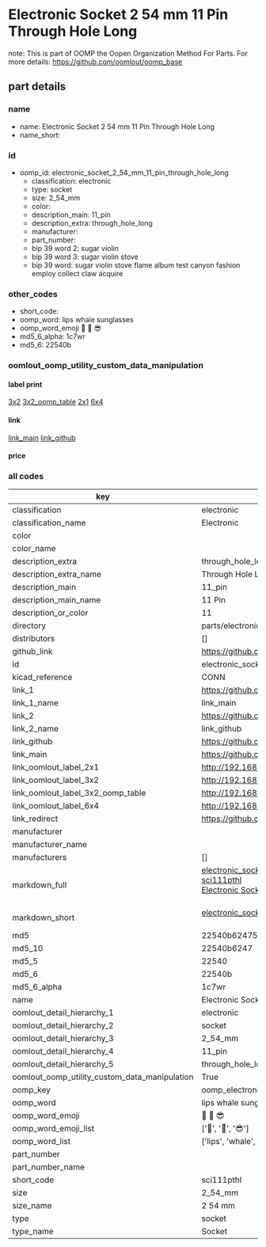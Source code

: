 # Electronic Socket 2 54 mm 11 Pin Through Hole Long  

note: This is part of OOMP the Oopen Organization Method For Parts. For more details: https://github.com/oomlout/oomp_base

##  part details
  







### name
* name: Electronic Socket 2 54 mm 11 Pin Through Hole Long
* name_short: 
### id
* oomp_id: electronic_socket_2_54_mm_11_pin_through_hole_long
  * classification: electronic
  * type: socket
  * size: 2_54_mm
  * color: 
  * description_main: 11_pin
  * description_extra: through_hole_long
  * manufacturer: 
  * part_number: 
  * bip 39 word 2: sugar violin
  * bip 39 word 3: sugar violin stove
  * bip 39 word: sugar violin stove flame album test canyon fashion employ collect claw acquire

### other_codes
* short_code: 
* oomp_word: lips whale sunglasses
* oomp_word_emoji :lips: :whale: :sunglasses:
* md5_6_alpha: 1c7wr
* md5_6: 22540b






### oomlout_oomp_utility_custom_data_manipulation
#### label print
[3x2](http://192.168.1.245:1112/?label=oomp%201c7wr)
[3x2_oomp_table](http://192.168.1.108:1112/?label=oomp%201c7wr)
[2x1](http://192.168.1.242:1112/?label=oomp%201c7wr)
[6x4](http://192.168.1.55:1112/?label=oomp%201c7wr)    

#### link

[link_main](https://github.com/oomlout/oomlout_oomp_version_1_messy/tree/main/parts/electronic_socket_2_54_mm_11_pin_through_hole_long) [link_github](https://github.com/oomlout/oomlout_oomp_version_1_messy/tree/main/parts/electronic_socket_2_54_mm_11_pin_through_hole_long)                             

#### price







### all codes 
| key | value |  
| --- | --- |  
| classification | electronic |  
| classification_name | Electronic |  
| color |  |  
| color_name |  |  
| description_extra | through_hole_long |  
| description_extra_name | Through Hole Long |  
| description_main | 11_pin |  
| description_main_name | 11 Pin |  
| description_or_color | 11 |  
| directory | parts/electronic_socket_2_54_mm_11_pin_through_hole_long |  
| distributors | [] |  
| github_link | https://github.com/oomlout/oomlout_oomp_part_src/tree/main/parts/electronic_socket_2_54_mm_11_pin_through_hole_long |  
| id | electronic_socket_2_54_mm_11_pin_through_hole_long |  
| kicad_reference | CONN |  
| link_1 | https://github.com/oomlout/oomlout_oomp_version_1_messy/tree/main/parts/electronic_socket_2_54_mm_11_pin_through_hole_long |  
| link_1_name | link_main |  
| link_2 | https://github.com/oomlout/oomlout_oomp_version_1_messy/tree/main/parts/electronic_socket_2_54_mm_11_pin_through_hole_long |  
| link_2_name | link_github |  
| link_github | https://github.com/oomlout/oomlout_oomp_version_1_messy/tree/main/parts/electronic_socket_2_54_mm_11_pin_through_hole_long |  
| link_main | https://github.com/oomlout/oomlout_oomp_version_1_messy/tree/main/parts/electronic_socket_2_54_mm_11_pin_through_hole_long |  
| link_oomlout_label_2x1 | http://192.168.1.242:1112/?label=oomp%201c7wr |  
| link_oomlout_label_3x2 | http://192.168.1.245:1112/?label=oomp%201c7wr |  
| link_oomlout_label_3x2_oomp_table | http://192.168.1.108:1112/?label=oomp%201c7wr |  
| link_oomlout_label_6x4 | http://192.168.1.55:1112/?label=oomp%201c7wr |  
| link_redirect | https://github.com/oomlout/oomlout_oomp_version_1_messy/tree/main/parts/electronic_socket_2_54_mm_11_pin_through_hole_long |  
| manufacturer |  |  
| manufacturer_name |  |  
| manufacturers | [] |  
| markdown_full | [electronic_socket_2_54_mm_11_pin_through_hole_long](none)<br>[sci111pthl](none)<br>[Electronic Socket 2 54 Mm 11 Pin Through Hole Long](none)<br><br> |  
| markdown_short | [electronic_socket_2_54_mm_11_pin_through_hole_long](none)<br><br> |  
| md5 | 22540b624753443b7e02f585ad7d16c6 |  
| md5_10 | 22540b6247 |  
| md5_5 | 22540 |  
| md5_6 | 22540b |  
| md5_6_alpha | 1c7wr |  
| name | Electronic Socket 2 54 mm 11 Pin Through Hole Long |  
| oomlout_detail_hierarchy_1 | electronic |  
| oomlout_detail_hierarchy_2 | socket |  
| oomlout_detail_hierarchy_3 | 2_54_mm |  
| oomlout_detail_hierarchy_4 | 11_pin |  
| oomlout_detail_hierarchy_5 | through_hole_long |  
| oomlout_oomp_utility_custom_data_manipulation | True |  
| oomp_key | oomp_electronic_socket_2_54_mm_11_pin_through_hole_long |  
| oomp_word | lips whale sunglasses |  
| oomp_word_emoji | :lips: :whale: :sunglasses: |  
| oomp_word_emoji_list | [':lips:', ':whale:', ':sunglasses:'] |  
| oomp_word_list | ['lips', 'whale', 'sunglasses'] |  
| part_number |  |  
| part_number_name |  |  
| short_code | sci111pthl |  
| size | 2_54_mm |  
| size_name | 2 54 mm |  
| type | socket |  
| type_name | Socket |  
